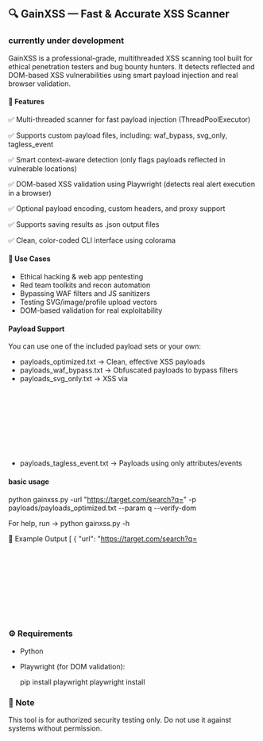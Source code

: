 ## 🔍 GainXSS — Fast & Accurate XSS Scanner

### currently under development

GainXSS is a professional-grade, multithreaded XSS scanning tool built for ethical penetration testers and bug bounty hunters. It detects reflected and DOM-based XSS vulnerabilities using smart payload injection and real browser validation.

#### 🚀 Features

✅ Multi-threaded scanner for fast payload injection (ThreadPoolExecutor)

✅ Supports custom payload files, including: waf_bypass, svg_only, tagless_event

✅ Smart context-aware detection (only flags payloads reflected in vulnerable locations)

✅ DOM-based XSS validation using Playwright (detects real alert execution in a browser)

✅ Optional payload encoding, custom headers, and proxy support

✅ Supports saving results as .json output files

✅ Clean, color-coded CLI interface using colorama

#### 🎯 Use Cases

- Ethical hacking & web app pentesting
- Red team toolkits and recon automation
- Bypassing WAF filters and JS sanitizers
- Testing SVG/image/profile upload vectors
- DOM-based validation for real exploitability

#### Payload Support

You can use one of the included payload sets or your own:

- payloads_optimized.txt → Clean, effective XSS payloads
- payloads_waf_bypass.txt → Obfuscated payloads to bypass filters
- payloads_svg_only.txt → XSS via <svg> contexts
- payloads_tagless_event.txt → Payloads using only attributes/events

#### basic usage

python gainxss.py -url "https://target.com/search?q=" -p payloads/payloads_optimized.txt --param q --verify-dom

For help, run → python gainxss.py -h

📁 Example Output
[
{
"url": "https://target.com/search?q=<svg onload=alert(1)>",
"payload": "<svg onload=alert(1)>",
"confirmed": true
}
]

### ⚙️ Requirements

- Python
- Playwright (for DOM validation):

  pip install playwright
  playwright install

### 📌 Note

This tool is for authorized security testing only. Do not use it against systems without permission.
